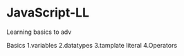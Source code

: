 # JavaScript-LL
Learning basics to adv

Basics
1.variables
2.datatypes
3.tamplate literal
4.Operators
